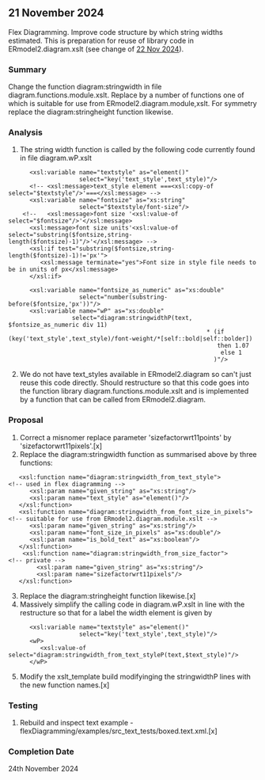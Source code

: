 
## 21 November 2024
Flex Diagramming. Improve code structure by which string widths estimated.
This is  preparation for reuse of library code in ERmodel2.diagram.xslt (see change of [22 Nov 2024](change-22-Nov-2024.md)).
### Summary
Change the function diagram:stringwidth in file diagram.functions.module.xslt.
Replace by a number of functions one of which is suitable for use from ERmodel2.diagram.module,xslt.
For symmetry replace the diagram:stringheight function likewise.
### Analysis
1. The string width function is called by the following code currently found in 
file diagram.wP.xslt
```
      <xsl:variable name="textstyle" as="element()"
                    select="key('text_style',text_style)"/>
      <!-- <xsl:message>text_style element ===<xsl:copy-of select="$textstyle"/>'===</xsl:message> -->               
      <xsl:variable name="fontsize" as="xs:string"
                    select="$textstyle/font-size"/>
    <!--   <xsl:message>font size '<xsl:value-of select="$fontsize"/>'</xsl:message>
      <xsl:message>font size units'<xsl:value-of select="substring($fontsize,string-length($fontsize)-1)"/>'</xsl:message> -->
      <xsl:if test="substring($fontsize,string-length($fontsize)-1)!='px'">
         <xsl:message terminate="yes">Font size in style file needs to be in units of px</xsl:message>
      </xsl:if>

      <xsl:variable name="fontsize_as_numeric" as="xs:double"
                    select="number(substring-before($fontsize,'px'))"/>
      <xsl:variable name="wP" as="xs:double"
                  select="diagram:stringwidthP(text, $fontsize_as_numeric div 11) 
                                                        * (if (key('text_style',text_style)/font-weight/*[self::bold|self::bolder])
                                                           then 1.07
                                                            else 1 
                                                          )"/>
```
2. We do not have text_styles available in ERmodel2.diagram so can't just reuse this code directly.
Should restructure so that this code goes into the function library diagram.functions.module.xslt
and is implemented by a function that can be called from ERmodel2.diagram.
### Proposal
1. Correct a misnomer replace parameter 'sizefactorwrt11points' by 'sizefactorwrt11pixels'.[x]
2. Replace the diagram:stringwidth function as summarised above by three functions:
```
   <xsl:function name="diagram:stringwidth_from_text_style">          <!-- used in flex diagramming -->
      <xsl:param name="given_string" as="xs:string"/>
      <xsl:param name="text_style" as="element()"/>
   </xsl:function>
   <xsl:function name="diagram:stringwidth_from_font_size_in_pixels"> <!-- suitable for use from ERmodel2.diagram.module.xslt -->
      <xsl:param name="given_string" as="xs:string"/>
      <xsl:param name="font_size_in_pixels" as="xs:double"/>
      <xsl:param name="is_bold_text" as="xs:boolean"/>
   </xsl:function>
    <xsl:function name="diagram:stringwidth_from_size_factor">        <!-- private -->
        <xsl:param name="given_string" as="xs:string"/>
        <xsl:param name="sizefactorwrt11pixels"/>
   </xsl:function>
```
3. Replace the diagram:stringheight function likewise.[x]
4. Massively simplify  the calling code in diagram.wP.xslt in line with the restructure so that for a label the 
width element is given by
```
      <xsl:variable name="textstyle" as="element()"
                    select="key('text_style',text_style)"/>
      <wP>
         <xsl:value-of select="diagram:stringwidth_from_text_styleP(text,$text_style)"/>
      </wP>
```
5. Modify the xslt_template build modifyinging the stringwidthP lines with the new function names.[x]
### Testing
1. Rebuild and inspect text example - flexDiagramming/examples/src_text_tests/boxed.text.xml.[x]
### Completion Date 
24th November 2024
